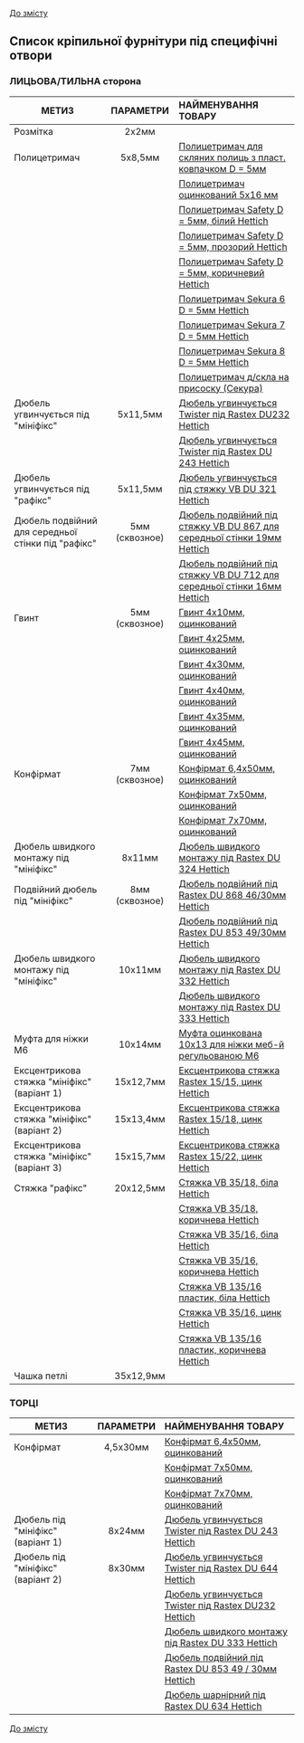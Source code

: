 [До змісту](/service/doc/?cid=dsp)
## Список кріпильної фурнітури під специфічні отвори

### ЛИЦЬОВА/ТИЛЬНА сторона
МЕТИЗ                                               | ПАРАМЕТРИ      | НАЙМЕНУВАННЯ ТОВАРУ
----------------------------------------------------|:--------------:|:-------------------------------------------------------------------------------------------------------------------------------------------------------------------
Розмітка                                            |   2х2мм        |  &nbsp;
Полицетримач                                        |   5х8,5мм      |  <a href="https://viyar.ua/search/?q=83245" target="_blank">Полицетримач для скляних полиць з пласт. ковпачком D = 5мм</a> 
                    &nbsp;                          |      &nbsp;    |  <a href="https://viyar.ua/search/?q=52636" target="_blank">Полицетримач оцинкований 5x16 мм</a>
                    &nbsp;                          |      &nbsp;    |  <a href="https://viyar.ua/search/?q=85354" target="_blank">Полицетримач Safety D = 5мм, білий Hettich</a>
                    &nbsp;                          |      &nbsp;    |  <a href="https://viyar.ua/search/?q=85357" target="_blank">Полицетримач Safety D = 5мм, прозорий Hettich</a>
                    &nbsp;                          |      &nbsp;    |  <a href="https://viyar.ua/search/?q=85355" target="_blank">Полицетримач Safety D = 5мм, коричневий Hettich</a>
                    &nbsp;                          |      &nbsp;    |  <a href="https://viyar.ua/search/?q=85359" target="_blank">Полицетримач Sekura 6 D = 5мм Hettich</a>
                    &nbsp;                          |      &nbsp;    |  <a href="https://viyar.ua/search/?q=85358" target="_blank">Полицетримач Sekura 7 D = 5мм Hettich</a>
                    &nbsp;                          |      &nbsp;    |  <a href="https://viyar.ua/search/?q=83221" target="_blank">Полицетримач Sekura 8 D = 5мм Hettich</a>
                    &nbsp;                          |      &nbsp;    |  <a href="https://viyar.ua/search/?q=52637" target="_blank">Полицетримач д/скла на присоску (Секура)</a>
Дюбель угвинчується під "мініфікс"                  |   5х11,5мм     |  <a href="https://viyar.ua/search/?q=57722" target="_blank">Дюбель угвинчується Twister під Rastex DU232 Hettich</a>
                    &nbsp;                          |      &nbsp;    |  <a href="https://viyar.ua/search/?q=83203" target="_blank">Дюбель угвинчується Twister під Rastex DU 243 Hettich</a>
Дюбель угвинчується під "рафікс"                    |   5х11,5мм     |  <a href="https://viyar.ua/search/?q=61136" target="_blank">Дюбель угвинчується під стяжку VB DU 321 Hettich</a>
Дюбель подвійний для середньої стінки під "рафікс"  | 5мм (сквозное) |  <a href="https://viyar.ua/search/?q=83257" target="_blank">Дюбель подвійний під стяжку VB DU 867 для середньої стінки 19мм Hettich</a>
                    &nbsp;                          |     &nbsp;     |  <a href="https://viyar.ua/search/?q=83989" target="_blank">Дюбель подвійний під стяжку VB DU 712 для середньої стінки 16мм Hettich</a>
Гвинт                                               | 5мм (сквозное) |  <a href="https://viyar.ua/search/?q=88492" target="_blank">Гвинт 4х10мм, оцинкований</a>
                    &nbsp;                          |     &nbsp;     |  <a href="https://viyar.ua/search/?q=80432" target="_blank">Гвинт 4х25мм, оцинкований</a>
                    &nbsp;                          |     &nbsp;     |  <a href="https://viyar.ua/search/?q=52598" target="_blank">Гвинт 4х30мм, оцинкований</a>
                    &nbsp;                          |     &nbsp;     |  <a href="https://viyar.ua/search/?q=52600" target="_blank">Гвинт 4х40мм, оцинкований</a>
                    &nbsp;                          |     &nbsp;     |  <a href="https://viyar.ua/search/?q=52599" target="_blank">Гвинт 4х35мм, оцинкований</a>
                    &nbsp;                          |     &nbsp;     |  <a href="https://viyar.ua/search/?q=52601" target="_blank">Гвинт 4х45мм, оцинкований</a>
Конфірмат                                           | 7мм (сквозное) |  <a href="https://viyar.ua/search/?q=60837" target="_blank">Конфірмат 6,4х50мм, оцинкований</a>
                    &nbsp;                          |     &nbsp;     |  <a href="https://viyar.ua/search/?q=52559" target="_blank">Конфірмат 7х50мм, оцинкований</a>
                    &nbsp;                          |     &nbsp;     |  <a href="https://viyar.ua/search/?q=52560" target="_blank">Конфірмат 7х70мм, оцинкований</a>
Дюбель швидкого монтажу під "мініфікс"              | 8х11мм         |  <a href="https://viyar.ua/search/?q=83200" target="_blank">Дюбель швидкого монтажу під Rastex DU 324 Hettich</a>
Подвійний дюбель під "мініфікс"                     | 8мм (сквозное) |  <a href="https://viyar.ua/search/?q=83205" target="_blank">Дюбель подвійний під Rastex DU 868 46/30мм Hettich</a>
                    &nbsp;                          |     &nbsp;     |  <a href="https://viyar.ua/search/?q=83984" target="_blank">Дюбель подвійний під Rastex DU 853 49/30мм Hettich</a>
Дюбель швидкого монтажу під "мініфікс"              | 	10х11мм      |  <a href="https://viyar.ua/search/?q=83201" target="_blank">Дюбель швидкого монтажу під Rastex DU 332 Hettich</a>
                    &nbsp;                          |     &nbsp;     |  <a href="https://viyar.ua/search/?q=83202" target="_blank">Дюбель швидкого монтажу під Rastex DU 333 Hettich</a>
Муфта для ніжки М6                                  |   10х14мм      |  <a href="https://viyar.ua/search/?q=11353" target="_blank">Муфта оцинкована 10х13 для ніжки меб-й регульованою М6</a>
Ексцентрикова стяжка "мініфікс" (варіант 1)         |  15х12,7мм     |  <a href="https://viyar.ua/search/?q=59042" target="_blank">Ексцентрикова стяжка Rastex 15/15, цинк Hettich</a>
Ексцентрикова стяжка "мініфікс" (варіант 2)         |  15х13,4мм     |  <a href="https://viyar.ua/search/?q=61281" target="_blank">Ексцентрикова стяжка Rastex 15/18, цинк Hettich</a>
Ексцентрикова стяжка "мініфікс" (варіант 3)         |  15х15,7мм     |  <a href="https://viyar.ua/search/?q=83199" target="_blank">Ексцентрикова стяжка Rastex 15/22, цинк Hettich</a>
Стяжка "рафікс"                                     |  20х12,5мм     |  <a href="https://viyar.ua/search/?q=84628" target="_blank">Стяжка VB 35/18, біла Hettich</a>
                   &nbsp;                           |     &nbsp;     |  <a href="https://viyar.ua/search/?q=82759" target="_blank">Стяжка VB 35/18, коричнева Hettich</a>
                   &nbsp;                           |     &nbsp;     |  <a href="https://viyar.ua/search/?q=57576" target="_blank">Стяжка VB 35/16, біла Hettich</a>
                   &nbsp;                           |     &nbsp;     |  <a href="https://viyar.ua/search/?q=57575" target="_blank">Стяжка VB 35/16, коричнева Hettich</a>
                   &nbsp;                           |     &nbsp;     |  <a href="https://viyar.ua/search/?q=82373" target="_blank">Стяжка VB 135/16 пластик, біла Hettich</a>
                   &nbsp;                           |     &nbsp;     |  <a href="https://viyar.ua/search/?q=81618" target="_blank">Стяжка VB 35/16, цинк Hettich</a>
                   &nbsp;                           |    &nbsp;      |  <a href="https://viyar.ua/search/?q=83207" target="_blank">Стяжка VB 135/16 пластик, коричнева Hettich</a>
Чашка петлі                                         | 35х12,9мм      |  &nbsp;

### ТОРЦІ
МЕТИЗ                                               | ПАРАМЕТРИ      | НАЙМЕНУВАННЯ ТОВАРУ
----------------------------------------------------|:--------------:|:-------------------------------------------------------------------------------------------------------------------------------------------------------------------
Конфірмат                                           |   4,5х30мм     | <a href="https://viyar.ua/search/?q=60837" target="_blank">Конфірмат 6,4х50мм, оцинкований</a>
                 &nbsp;                             |   &nbsp;       | <a href="https://viyar.ua/search/?q=52559" target="_blank">Конфірмат 7х50мм, оцинкований</a>
                 &nbsp;                             |   &nbsp;       | <a href="https://viyar.ua/search/?q=52560" target="_blank">Конфірмат 7х70мм, оцинкований</a>
Дюбель під "мініфікс" (варіант 1)                   |   8х24мм       | <a href="https://viyar.ua/search/?q=83203" target="_blank">Дюбель угвинчується Twister під Rastex DU 243 Hettich</a>
Дюбель під "мініфікс" (варіант 2)                   |   8х30мм       | <a href="https://viyar.ua/search/?q=83204" target="_blank">Дюбель угвинчується Twister під Rastex DU 644 Hettich</a>
                 &nbsp;                             |   &nbsp;       | <a href="https://viyar.ua/search/?q=57722" target="_blank">Дюбель угвинчується Twister під Rastex DU232 Hettich</a>
                 &nbsp;                             |   &nbsp;       | <a href="https://viyar.ua/search/?q=83202" target="_blank">Дюбель швидкого монтажу під Rastex DU 333 Hettich</a>
                 &nbsp;                             |   &nbsp;       | <a href="https://viyar.ua/search/?q=83984" target="_blank">Дюбель подвійний під Rastex DU 853 49 / 30мм Hettich</a>
                 &nbsp;                             |   &nbsp;       | <a href="https://viyar.ua/search/?q=85286" target="_blank">Дюбель шарнірний під Rastex DU 634 Hettich</a>

[До змісту](/service/doc/?cid=dsp)
